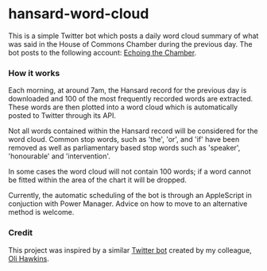 # hansard-word-cloud
This is a simple Twitter bot which posts a daily word cloud summary of what was said in the House of Commons Chamber during the previous day. The bot posts to the following account: [Echoing the Chamber](https://twitter.com/EchoingChamber).

### How it works
Each morning, at around 7am, the Hansard record for the previous day is downloaded and 100 of the most frequently recorded words are extracted. These words are then plotted into a word cloud which is automatically posted to Twitter through its API.

Not all words contained within the Hansard record will be considered for the word cloud. Common stop words, such as 'the', 'or', and 'if' have been removed as well as parliamentary based stop words such as 'speaker', 'honourable' and 'intervention'.

In some cases the word cloud will not contain 100 words; if a word cannot be fitted within the area of the chart it will be dropped.

Currently, the automatic scheduling of the bot is through an AppleScript in conjuction with Power Manager. Advice on how to move to an alternative method is welcome.  

### Credit
This project was inspired by a similar [Twitter bot](https://twitter.com/wmbubble) created by my colleague, [Oli Hawkins](https://github.com/olihawkins).
